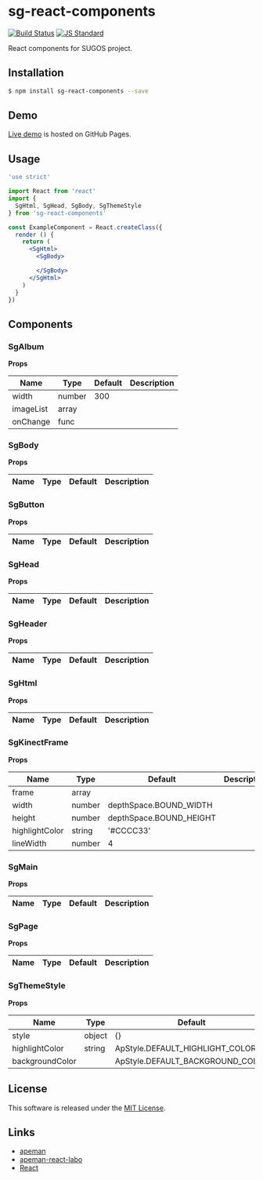 sg-react-components
==========

<!---
This file is generated by ape-tmpl. Do not update manually.
--->

<!-- Badge Start -->
<a name="badges"></a>

[![Build Status][bd_travis_shield_url]][bd_travis_url]
[![JS Standard][bd_standard_shield_url]][bd_standard_url]

[bd_repo_url]: https://github.com/realglobe-Inc/sg-react-components
[bd_travis_url]: http://travis-ci.org/realglobe-Inc/sg-react-components
[bd_travis_shield_url]: http://img.shields.io/travis/realglobe-Inc/sg-react-components.svg?style=flat
[bd_license_url]: https://github.com/realglobe-Inc/sg-react-components/blob/master/LICENSE
[bd_codeclimate_url]: http://codeclimate.com/github/realglobe-Inc/sg-react-components
[bd_codeclimate_shield_url]: http://img.shields.io/codeclimate/github/realglobe-Inc/sg-react-components.svg?style=flat
[bd_codeclimate_coverage_shield_url]: http://img.shields.io/codeclimate/coverage/github/realglobe-Inc/sg-react-components.svg?style=flat
[bd_gemnasium_url]: https://gemnasium.com/realglobe-Inc/sg-react-components
[bd_gemnasium_shield_url]: https://gemnasium.com/realglobe-Inc/sg-react-components.svg
[bd_npm_url]: http://www.npmjs.org/package/sg-react-components
[bd_npm_shield_url]: http://img.shields.io/npm/v/sg-react-components.svg?style=flat
[bd_standard_url]: http://standardjs.com/
[bd_standard_shield_url]: https://img.shields.io/badge/code%20style-standard-brightgreen.svg

<!-- Badge End -->


<!-- Description Start -->
<a name="description"></a>

React components for SUGOS project.

<!-- Description End -->


<!-- Overview Start -->
<a name="overview"></a>



<!-- Overview End -->


<!-- Sections Start -->
<a name="sections"></a>

<!-- Section from "doc/guides/01.Installation.md.hbs" Start -->

<a name="section-doc-guides-01-installation-md"></a>
Installation
-----

```bash
$ npm install sg-react-components --save
```


<!-- Section from "doc/guides/01.Installation.md.hbs" End -->

<!-- Section from "doc/guides/02.Demo.md.hbs" Start -->

<a name="section-doc-guides-02-demo-md"></a>
Demo
-----

[Live demo][demo_url] is hosted on GitHub Pages.

<!--
[![Demo Image](./doc/images/screenshot.png)][demo_url]
-->

[demo_url]: http://realglobe-Inc.github.io/sg-react-components/demo/demo.html


<!-- Section from "doc/guides/02.Demo.md.hbs" End -->

<!-- Section from "doc/guides/03.Usage.md.hbs" Start -->

<a name="section-doc-guides-03-usage-md"></a>
Usage
---------

```jsx
'use strict'

import React from 'react'
import {
  SgHtml, SgHead, SgBody, SgThemeStyle
} from 'sg-react-components'

const ExampleComponent = React.createClass({
  render () {
    return (
      <SgHtml>
        <SgBody>

        </SgBody>
      </SgHtml>
    )
  }
})


```



<!-- Section from "doc/guides/03.Usage.md.hbs" End -->

<!-- Section from "doc/guides/04.Components.md.hbs" Start -->

<a name="section-doc-guides-04-components-md"></a>
Components
-----


### SgAlbum

**Props**

| Name | Type | Default | Description |
| ---- | ---- | ------- | ----------- |
| width | number | 300 | | Width(px) of a image. |
| imageList | array |  | | List of image src. |
| onChange | func |  | | Called when update. Argument is index of imageList. |

### SgBody

**Props**

| Name | Type | Default | Description |
| ---- | ---- | ------- | ----------- |

### SgButton

**Props**

| Name | Type | Default | Description |
| ---- | ---- | ------- | ----------- |

### SgHead

**Props**

| Name | Type | Default | Description |
| ---- | ---- | ------- | ----------- |

### SgHeader

**Props**

| Name | Type | Default | Description |
| ---- | ---- | ------- | ----------- |

### SgHtml

**Props**

| Name | Type | Default | Description |
| ---- | ---- | ------- | ----------- |

### SgKinectFrame

**Props**

| Name | Type | Default | Description |
| ---- | ---- | ------- | ----------- |
| frame | array |  | | Body frame data from kinect |
| width | number | depthSpace.BOUND_WIDTH | | Component width |
| height | number | depthSpace.BOUND_HEIGHT | | Component height |
| highlightColor | string | &#x27;#CCCC33&#x27; | | Highlight color |
| lineWidth | number | 4 | | Width of lines |

### SgMain

**Props**

| Name | Type | Default | Description |
| ---- | ---- | ------- | ----------- |

### SgPage

**Props**

| Name | Type | Default | Description |
| ---- | ---- | ------- | ----------- |

### SgThemeStyle

**Props**

| Name | Type | Default | Description |
| ---- | ---- | ------- | ----------- |
| style | object | {} | |  |
| highlightColor | string | ApStyle.DEFAULT_HIGHLIGHT_COLOR | |  |
| backgroundColor |  | ApStyle.DEFAULT_BACKGROUND_COLOR | |  |



<!-- Section from "doc/guides/04.Components.md.hbs" End -->


<!-- Sections Start -->


<!-- LICENSE Start -->
<a name="license"></a>

License
-------
This software is released under the [MIT License](https://github.com/realglobe-Inc/sg-react-components/blob/master/LICENSE).

<!-- LICENSE End -->


<!-- Links Start -->
<a name="links"></a>

Links
------

+ [apeman](https://github.com/apeman-labo/apeman)
+ [apeman-react-labo](https://github.com/apeman-react-labo)
+ [React](https://facebook.github.io/react/)

<!-- Links End -->
